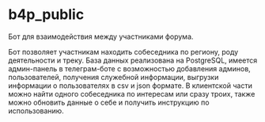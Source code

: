 # b4p_public
Бот для взаимодействия между участниками форума.


Бот позволяет участникам находить собеседника по региону, роду деятельности и треку.
База данных реализована на PostgreSQL, имеется админ-панель в телеграм-боте с возможностью добавления админов, пользователей, получения служебной информации, выгрузки информации о пользователях в csv и json формате.
В клиентской части можно найти одного собеседника по интересам или сразу троих, также можно обновить данные о себе и получить инструкцию по использованию.

